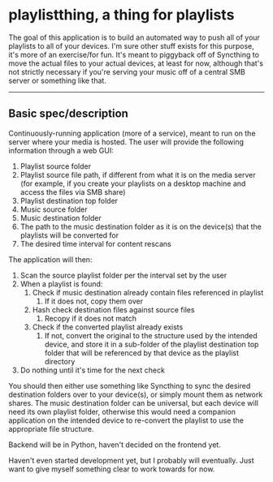 # playlistthing, a thing for playlists  
The goal of this application is to build an automated way to push all of your playlists to all of your devices. I'm sure other stuff exists for this purpose, it's more of an exercise/for fun. It's meant to piggyback off of Syncthing to move the actual files to your actual devices, at least for now, although that's not strictly necessary if you're serving your music off of a central SMB server or something like that. 

---
## Basic spec/description
Continuously-running application (more of a service), meant to run on the server where your media is hosted. The user will provide the following information through a web GUI:  
1. Playlist source folder
2. Playlist source file path, if different from what it is on the media server (for example, if you create your playlists on a desktop machine and access the files via SMB share)
3. Playlist destination top folder
4. Music source folder
5. Music destination folder
6. The path to the music destination folder as it is on the device(s) that the playlists will be converted for
7. The desired time interval for content rescans 

The application will then:  
1. Scan the source playlist folder per the interval set by the user
2. When a playlist is found:
   1. Check if music destination already contain files referenced in playlist
      1. If it does not, copy them over
   2. Hash check destination files against source files
      1. Recopy if it does not match
   3. Check if the converted playlist already exists
      1. If not, convert the original to the structure used by the intended device, and store it in a sub-folder of the playlist destination top folder that will be referenced by that device as the playlist directory
3. Do nothing until it's time for the next check

You should then either use something like Syncthing to sync the desired destination folders over to your device(s), or simply mount them as network shares. The music destination folder can be universal, but each device will need its own playlist folder, otherwise this would need a companion application on the intended device to re-convert the playlist to use the appropriate file structure.  

Backend will be in Python, haven't decided on the frontend yet. 

Haven't even started development yet, but I probably will eventually. Just want to give myself something clear to work towards for now.  